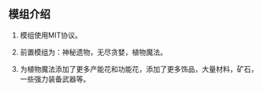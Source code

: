 ## 模组介绍

1. 模组使用MIT协议。

2. 前置模组为：神秘遗物，无尽贪婪，植物魔法。

3. 为植物魔法添加了更多产能花和功能花，添加了更多饰品，大量材料，矿石，一些强力装备武器等。 


